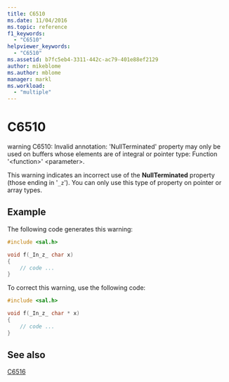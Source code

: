 ```yaml
---
title: C6510
ms.date: 11/04/2016
ms.topic: reference
f1_keywords:
  - "C6510"
helpviewer_keywords:
  - "C6510"
ms.assetid: b7fc5eb4-3311-442c-ac79-401e88ef2129
author: mikeblome
ms.author: mblome
manager: markl
ms.workload:
  - "multiple"
---
```

# C6510
warning C6510: Invalid annotation: 'NullTerminated' property may only be used on buffers whose elements are of integral or pointer type: Function '\<function>' \<parameter>.

 This warning indicates an incorrect use of the **NullTerminated** property (those ending in '`_z`'). You can only use this type of property on pointer or array types.

## Example
 The following code generates this warning:

```cpp
#include <sal.h>

void f(_In_z_ char x)
{
    // code ...
}
```

 To correct this warning, use the following code:

```cpp
#include <sal.h>

void f(_In_z_ char * x)
{
    // code ...
}
```

## See also
 [C6516](../code-quality/c6516.md)
